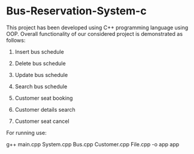 # Bus-Reservation-System-c

This project has been developed using C++ programming language using OOP. Overall functionality of our considered project is demonstrated as follows:

1. Insert bus schedule

2. Delete bus schedule

3. Update bus schedule

4. Search bus schedule

5. Customer seat booking

6. Customer details search

7. Customer seat cancel


For running use:

g++ main.cpp System.cpp Bus.cpp Customer.cpp File.cpp -o app
app